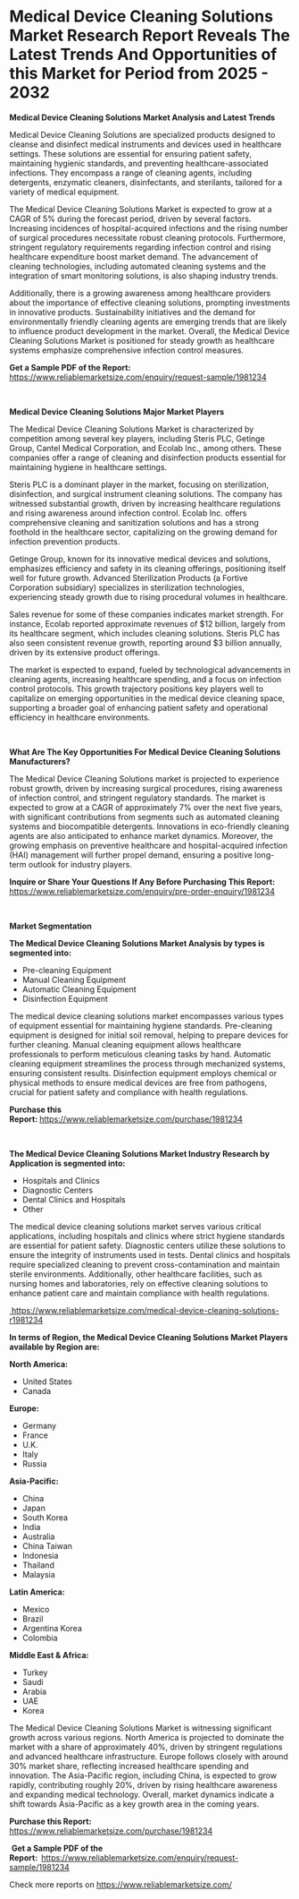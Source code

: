 <p><h1>Medical Device Cleaning Solutions Market Research Report Reveals The Latest Trends And Opportunities of this Market for Period from 2025 - 2032</h1></p><p><strong>Medical Device Cleaning Solutions Market Analysis and Latest Trends</strong></p>
<p><p>Medical Device Cleaning Solutions are specialized products designed to cleanse and disinfect medical instruments and devices used in healthcare settings. These solutions are essential for ensuring patient safety, maintaining hygienic standards, and preventing healthcare-associated infections. They encompass a range of cleaning agents, including detergents, enzymatic cleaners, disinfectants, and sterilants, tailored for a variety of medical equipment.</p><p>The Medical Device Cleaning Solutions Market is expected to grow at a CAGR of 5% during the forecast period, driven by several factors. Increasing incidences of hospital-acquired infections and the rising number of surgical procedures necessitate robust cleaning protocols. Furthermore, stringent regulatory requirements regarding infection control and rising healthcare expenditure boost market demand. The advancement of cleaning technologies, including automated cleaning systems and the integration of smart monitoring solutions, is also shaping industry trends. </p><p>Additionally, there is a growing awareness among healthcare providers about the importance of effective cleaning solutions, prompting investments in innovative products. Sustainability initiatives and the demand for environmentally friendly cleaning agents are emerging trends that are likely to influence product development in the market. Overall, the Medical Device Cleaning Solutions Market is positioned for steady growth as healthcare systems emphasize comprehensive infection control measures.</p></p>
<p><strong>Get a Sample PDF of the Report:&nbsp;</strong> <a href="https://www.reliablemarketsize.com/enquiry/request-sample/1981234?utm_campaign=3073&utm_medium=2&utm_source=Github&utm_content=ia&utm_term=05032025&utm_id=medical-device-cleaning-solutions">https://www.reliablemarketsize.com/enquiry/request-sample/1981234</a></p>
<p>&nbsp;</p>
<p><strong>Medical Device Cleaning Solutions Major Market Players</strong></p>
<p><p>The Medical Device Cleaning Solutions Market is characterized by competition among several key players, including Steris PLC, Getinge Group, Cantel Medical Corporation, and Ecolab Inc., among others. These companies offer a range of cleaning and disinfection products essential for maintaining hygiene in healthcare settings.</p><p>Steris PLC is a dominant player in the market, focusing on sterilization, disinfection, and surgical instrument cleaning solutions. The company has witnessed substantial growth, driven by increasing healthcare regulations and rising awareness around infection control. Ecolab Inc. offers comprehensive cleaning and sanitization solutions and has a strong foothold in the healthcare sector, capitalizing on the growing demand for infection prevention products.</p><p>Getinge Group, known for its innovative medical devices and solutions, emphasizes efficiency and safety in its cleaning offerings, positioning itself well for future growth. Advanced Sterilization Products (a Fortive Corporation subsidiary) specializes in sterilization technologies, experiencing steady growth due to rising procedural volumes in healthcare.</p><p>Sales revenue for some of these companies indicates market strength. For instance, Ecolab reported approximate revenues of $12 billion, largely from its healthcare segment, which includes cleaning solutions. Steris PLC has also seen consistent revenue growth, reporting around $3 billion annually, driven by its extensive product offerings.</p><p>The market is expected to expand, fueled by technological advancements in cleaning agents, increasing healthcare spending, and a focus on infection control protocols. This growth trajectory positions key players well to capitalize on emerging opportunities in the medical device cleaning space, supporting a broader goal of enhancing patient safety and operational efficiency in healthcare environments.</p></p>
<p>&nbsp;</p>
<p><strong>What Are The Key Opportunities For Medical Device Cleaning Solutions Manufacturers?</strong></p>
<p><p>The Medical Device Cleaning Solutions market is projected to experience robust growth, driven by increasing surgical procedures, rising awareness of infection control, and stringent regulatory standards. The market is expected to grow at a CAGR of approximately 7% over the next five years, with significant contributions from segments such as automated cleaning systems and biocompatible detergents. Innovations in eco-friendly cleaning agents are also anticipated to enhance market dynamics. Moreover, the growing emphasis on preventive healthcare and hospital-acquired infection (HAI) management will further propel demand, ensuring a positive long-term outlook for industry players.</p></p>
<p><strong>Inquire or Share Your Questions If Any Before Purchasing This Report:</strong> <a href="https://www.reliablemarketsize.com/enquiry/pre-order-enquiry/1981234?utm_campaign=3073&utm_medium=2&utm_source=Github&utm_content=ia&utm_term=05032025&utm_id=medical-device-cleaning-solutions">https://www.reliablemarketsize.com/enquiry/pre-order-enquiry/1981234</a></p>
<p>&nbsp;</p>
<p><strong>Market Segmentation</strong></p>
<p><strong>The Medical Device Cleaning Solutions Market Analysis by types is segmented into:</strong></p>
<p><ul><li>Pre-cleaning Equipment</li><li>Manual Cleaning Equipment</li><li>Automatic Cleaning Equipment</li><li>Disinfection Equipment</li></ul></p>
<p><p>The medical device cleaning solutions market encompasses various types of equipment essential for maintaining hygiene standards. Pre-cleaning equipment is designed for initial soil removal, helping to prepare devices for further cleaning. Manual cleaning equipment allows healthcare professionals to perform meticulous cleaning tasks by hand. Automatic cleaning equipment streamlines the process through mechanized systems, ensuring consistent results. Disinfection equipment employs chemical or physical methods to ensure medical devices are free from pathogens, crucial for patient safety and compliance with health regulations.</p></p>
<p><strong>Purchase this Report:&nbsp;</strong><a href="https://www.reliablemarketsize.com/purchase/1981234?utm_campaign=3073&utm_medium=2&utm_source=Github&utm_content=ia&utm_term=05032025&utm_id=medical-device-cleaning-solutions">https://www.reliablemarketsize.com/purchase/1981234</a></p>
<p>&nbsp;</p>
<p><strong>The Medical Device Cleaning Solutions Market Industry Research by Application is segmented into:</strong></p>
<p><ul><li>Hospitals and Clinics</li><li>Diagnostic Centers</li><li>Dental Clinics and Hospitals</li><li>Other</li></ul></p>
<p><p>The medical device cleaning solutions market serves various critical applications, including hospitals and clinics where strict hygiene standards are essential for patient safety. Diagnostic centers utilize these solutions to ensure the integrity of instruments used in tests. Dental clinics and hospitals require specialized cleaning to prevent cross-contamination and maintain sterile environments. Additionally, other healthcare facilities, such as nursing homes and laboratories, rely on effective cleaning solutions to enhance patient care and maintain compliance with health regulations.</p></p>
<p><a href="https://www.reliablemarketsize.com/medical-device-cleaning-solutions-r1981234?utm_campaign=3073&utm_medium=2&utm_source=Github&utm_content=ia&utm_term=05032025&utm_id=medical-device-cleaning-solutions">&nbsp;https://www.reliablemarketsize.com/medical-device-cleaning-solutions-r1981234</a></p>
<p><strong>In terms of Region, the Medical Device Cleaning Solutions Market Players available by Region are:</strong></p>
<p>
    <p> <strong> North America: </strong>
        <ul>
            <li>United States</li>
            <li>Canada</li>
        </ul>
        </p> 
    <p> <strong> Europe: </strong>
        <ul>
            <li>Germany</li>
            <li>France</li>
            <li>U.K.</li>
            <li>Italy</li>
            <li>Russia</li>
        </ul>
        </p> 
    <p> <strong> Asia-Pacific: </strong>
        <ul>
            <li>China</li>
            <li>Japan</li>
            <li>South Korea</li>
            <li>India</li>
            <li>Australia</li>
            <li>China Taiwan</li>
            <li>Indonesia</li>
            <li>Thailand</li>
            <li>Malaysia</li>
        </ul>
        </p> 
    <p> <strong> Latin America: </strong>
        <ul>
            <li>Mexico</li>
            <li>Brazil</li>
            <li>Argentina Korea</li>
            <li>Colombia</li>
        </ul>
        </p> 
    <p> <strong> Middle East & Africa: </strong>
        <ul>
            <li>Turkey</li>
            <li>Saudi</li>
            <li>Arabia</li>
            <li>UAE</li>
            <li>Korea</li>
        </ul>
    </p>
    </p>
<p><p>The Medical Device Cleaning Solutions Market is witnessing significant growth across various regions. North America is projected to dominate the market with a share of approximately 40%, driven by stringent regulations and advanced healthcare infrastructure. Europe follows closely with around 30% market share, reflecting increased healthcare spending and innovation. The Asia-Pacific region, including China, is expected to grow rapidly, contributing roughly 20%, driven by rising healthcare awareness and expanding medical technology. Overall, market dynamics indicate a shift towards Asia-Pacific as a key growth area in the coming years.</p></p>
<p><strong>Purchase this Report: </strong><a href="https://www.reliablemarketsize.com/purchase/1981234?utm_campaign=3073&utm_medium=2&utm_source=Github&utm_content=ia&utm_term=05032025&utm_id=medical-device-cleaning-solutions">https://www.reliablemarketsize.com/purchase/1981234</a></p>
<p>&nbsp;<strong>Get a Sample PDF of the Report:&nbsp;&nbsp;</strong><a href="https://www.reliablemarketsize.com/enquiry/request-sample/1981234?utm_campaign=3073&utm_medium=2&utm_source=Github&utm_content=ia&utm_term=05032025&utm_id=medical-device-cleaning-solutions">https://www.reliablemarketsize.com/enquiry/request-sample/1981234</a></p>
<p><strong></strong></p>
<p>Check more reports on <a href="https://www.reliablemarketsize.com/?utm_campaign=3073&utm_medium=2&utm_source=Github&utm_content=ia&utm_term=05032025&utm_id=medical-device-cleaning-solutions">https://www.reliablemarketsize.com/</a></p>